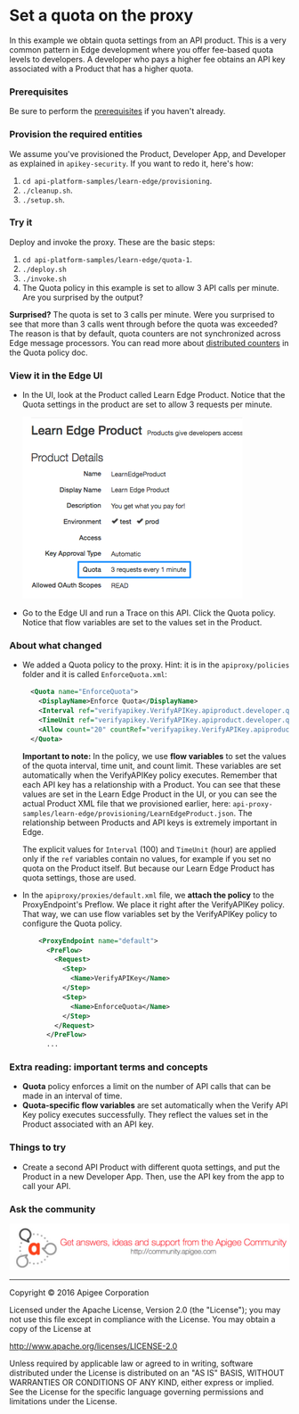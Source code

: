 # Set a quota on the proxy

In this example we obtain quota settings from an API product. This is a very common pattern in Edge development where you offer fee-based quota levels to developers. A developer who pays a higher fee obtains an API key associated with a Product that has a higher quota. 

### Prerequisites

Be sure to perform the [prerequisites](https://github.com/apigee/api-platform-samples/tree/master/learn-edge#prerequisites) if you haven't already.

### Provision the required entities

We assume you've provisioned the Product, Developer App, and Developer as explained in `apikey-security`. If you want to redo it, here's how:

1. `cd api-platform-samples/learn-edge/provisioning`.
2. `./cleanup.sh`.
3. `./setup.sh`.

### Try it

Deploy and invoke the proxy. These are the basic steps:

1. `cd api-platform-samples/learn-edge/quota-1`.
2. `./deploy.sh`
3. `./invoke.sh`
4. The Quota policy in this example is set to allow 3 API calls per minute. Are you surprised by the output?

**Surprised?** The quota is set to 3 calls per minute. Were you surprised to see that more than 3 calls went through before the quota was exceeded? The reason is that by default, quota counters are not synchronized across Edge message processors. You can read more about [distributed counters](http://docs.apigee.com/api-services/reference/quota-policy) in the Quota policy doc. 

### View it in the Edge UI

* In the UI, look at the Product called Learn Edge Product. Notice that the Quota settings in the product are set to allow 3 requests per minute. 

  ![alt text](../../images/quota-1-product-settings.png)

* Go to the Edge UI and run a Trace on this API. Click the Quota policy. Notice that flow variables are set to the values set in the Product.

### About what changed

* We added a Quota policy to the proxy. Hint: it is in the `apiproxy/policies` folder and it is called `EnforceQuota.xml`:

    ```xml
      <Quota name="EnforceQuota">
        <DisplayName>Enforce Quota</DisplayName>
        <Interval ref="verifyapikey.VerifyAPIKey.apiproduct.developer.quota.interval">100</Interval>
        <TimeUnit ref="verifyapikey.VerifyAPIKey.apiproduct.developer.quota.timeunit">hour</TimeUnit>
        <Allow count="20" countRef="verifyapikey.VerifyAPIKey.apiproduct.developer.quota.limit"/>
      </Quota>
    ```

  **Important to note:** In the policy, we use **flow variables** to set the values of the quota interval, time unit, and count limit. These variables are set automatically when the VerifyAPIKey policy executes. Remember that each API key has a relationship with a Product. You can see that these values are set in the Learn Edge Product in the UI, or you can see the actual Product XML file that we provisioned earlier, here: `api-proxy-samples/learn-edge/provisioning/LearnEdgeProduct.json`. The relationship between Products and API keys is extremely important in Edge. 

  The explicit values for `Interval` (100) and `TimeUnit` (hour) are applied only if the `ref` variables contain no values, for example if you set no quota on the Product itself. But because our Learn Edge Product has quota settings, those are used.

* In the `apiproxy/proxies/default.xml` file, we **attach the policy** to the ProxyEndpoint's Preflow. We place it right after the VerifyAPIKey policy. That way, we can use flow variables set by the VerifyAPIKey policy to configure the Quota policy. 

    ```xml
        <ProxyEndpoint name="default">
          <PreFlow>
            <Request>
              <Step>
                <Name>VerifyAPIKey</Name>
              </Step>
              <Step>
                <Name>EnforceQuota</Name>
              </Step>
            </Request>
          </PreFlow>
          ...
    ```

 

### Extra reading: important terms and concepts

* **Quota** policy enforces a limit on the number of API calls that can be made in an interval of time. 
* **Quota-specific flow variables** are set automatically when the Verify API Key policy executes successfully. They reflect the values set in the Product associated with an API key.


### Things to try

* Create a second API Product with different quota settings, and put the Product in a new Developer App. Then, use the API key from the app to call your API. 

### Ask the community

[![alt text](../../images/apigee-community.png "Apigee Community is a great place to ask questions and find answers about developing API proxies. ")](https://community.apigee.com?via=github)

---

Copyright © 2016 Apigee Corporation

Licensed under the Apache License, Version 2.0 (the "License"); you may not use
this file except in compliance with the License. You may obtain a copy
of the License at

http://www.apache.org/licenses/LICENSE-2.0

Unless required by applicable law or agreed to in writing, software
distributed under the License is distributed on an "AS IS" BASIS,
WITHOUT WARRANTIES OR CONDITIONS OF ANY KIND, either express or implied.
See the License for the specific language governing permissions and
limitations under the License.

